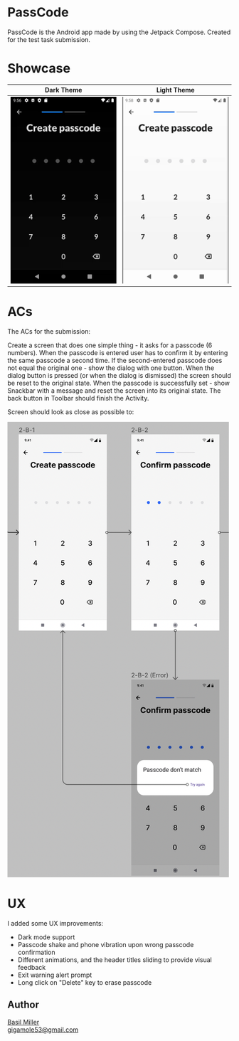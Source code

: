 # PassCode

PassCode is the Android app made by using the Jetpack Compose. Created for the test task submission.

# Showcase

|Dark Theme|Light Theme|
|-|-|
|![](/media/dark-theme.gif)|![](/media/light-theme.gif)|

# ACs

The ACs for the submission:

Create a screen that does one simple thing - it asks for a passcode (6 numbers).
When the passcode is entered user has to confirm it by entering the same passcode a second time.
If the second-entered passcode does not equal the original one - show the dialog with one button.
When the dialog button is pressed (or when the dialog is dismissed) the screen should be reset to
the original state. When the passcode is successfully set - show Snackbar with a message and reset
the screen into its original state. The back button in Toolbar should finish the Activity.

Screen should look as close as possible to:

![](/media/screen-mockup.png)

# UX

I added some UX improvements:

- Dark mode support
- Passcode shake and phone vibration upon wrong passcode confirmation
- Different animations, and the header titles sliding to provide visual feedback
- Exit warning alert prompt
- Long click on "Delete" key to erase passcode 

## Author

[Basil Miller](https://www.linkedin.com/in/gigamole/)  
[gigamole53@gmail.com](mailto:gigamole53@gmail.com)


